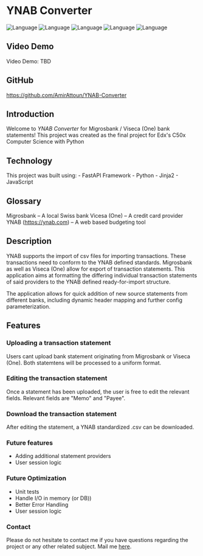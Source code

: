# YNAB Converter

![Language](https://img.shields.io/badge/language-python-blue)
![Language](https://img.shields.io/badge/language-fastapi-white)
![Language](https://img.shields.io/badge/language-html-blue)
![Language](https://img.shields.io/badge/language-jinja2-black)
![Language](https://img.shields.io/badge/language-javascript-pink)


## Video Demo
Video Demo:  TBD

## GitHub
https://github.com/AmirAttoun/YNAB-Converter

## Introduction
Welcome to *YNAB Converter* for Migrosbank / Viseca (One) bank statements!
This project was created as the final project for Edx's C50x Computer Science with Python

## Technology
This project was built using:
    - FastAPI Framework
    - Python
    - Jinja2
    - JavaScript

## Glossary
Migrosbank – A local Swiss bank
Vicesa (One) – A credit card provider
YNAB (https://ynab.com) – A web based budgeting tool

## Description

YNAB supports the import of csv files for importing transactions.
These transactions need to conform to the YNAB defined standards.
Migrosbank as well as Viseca (One) allow for export of transaction statements.
This application aims at formatting the differing individual transaction statements of said providers
to the YNAB defined ready-for-import structure.

The application allows for quick addition of new source statements from different banks, including dynamic header mapping and further config parameterization.

## Features

### Uploading a transaction statement
Users cant upload bank statement originating from Migrosbank or Viseca (One).
Both statemtens will be processed to a uniform format.

### Editing the transaction statement
Once a statement has been uploaded, the user is free to edit the relevant fields.
Relevant fields are "Memo" and "Payee".

### Download the transaction statement
After editing the statement, a YNAB standardized .csv can be downloaded.

### Future features 

- Adding additional statement providers
- User session logic

### Future Optimization
- Unit tests
- Handle I/O in memory (or DB))
- Better Error Handling
- User session logic

### Contact
Please do not hesitate to contact me if you have questions regarding the project
or any other related subject. Mail me <a href="mailto:amir.attoun@protonmail.ch">here</a>.